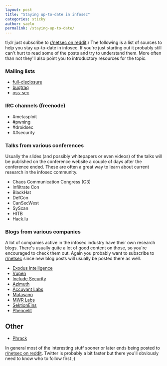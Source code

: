 ```yaml
---
layout: post
title: "Staying up-to-date in infosec"
categories: sticky
author: saelo
permalink: /staying-up-to-date/
---
```


tl;dr just subscribe to [r/netsec on reddit](http://www.reddit.com/r/netsec/).\\
The following is a list of sources to help you stay up-to-date in infosec. If you're just starting out it probably still can't hurt to read some of the posts and try to understand them. More often than not they'll also point you to introductory resources for the topic.

### Mailing lists
- [full-disclosure](http://seclists.org/fulldisclosure/)
- [bugtraq](http://seclists.org/bugtraq/)
- [oss-sec](http://seclists.org/oss-sec/)

### IRC channels (freenode)
- \#metasploit
- \#pwning
- \#droidsec
- \#\#security

### Talks from various conferences

Usually the slides (and possibly whitepapers or even videos) of the talks will be published on the conference website a couple of days after the conference ended. These are often a great way to learn about current research in the infosec community.

- Chaos Communication Congress (C3)
- Infiltrate Con
- BlackHat
- DefCon
- CanSecWest
- SyScan
- HITB
- Hack.lu

### Blogs from various companies

A lot of companies active in the infosec industry have their own research blogs. There's usually quite a lot of good content on those, so you're encouraged to check them out. Again you probably want to subscribe to [r/netsec](http://www.reddit.com/r/netsec/) since new blog posts will usually be posted there as well.

- [Exodus Intelligence](http://blog.exodusintel.com/)
- [Vupen](http://www.vupen.com/blog/)
- [Include Security](http://blog.includesecurity.com/)
- [Azimuth](http://blog.azimuthsecurity.com/)
- [Accuvant Labs](http://www.accuvant.com/blog/)
- [Matasano](http://matasano.com/research/)
- [MWR Labs](http://labs.mwrinfosecurity.com/blog)
- [SektionEins](https://www.sektioneins.de/en/categories/blog.html)
- [Phenoelit](http://phenoelit.org/blog/)

## Other
- [Phrack](http://www.phrack.org/)

In general most of the interesting stuff sooner or later ends being posted to [r/netsec on reddit](http://www.reddit.com/r/netsec/).
Twitter is probably a bit faster but there you'll obviously need to know who to follow first ;)
